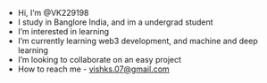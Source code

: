 -  Hi, I’m @VK229198
-  I study in Banglore India, and im a undergrad student
-  I’m interested in learning
-  I’m currently learning web3 development, and machine and deep learning
-  I’m looking to collaborate on an easy project
-  How to reach me - vishks.07@gmail.com

<!---
KUN FAYA KUN
--->
